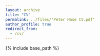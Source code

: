 ```yaml
---
layout: archive
title: "CV"
permalink: ../files/"Peter Hase CV.pdf"
author_profile: true
redirect_from:
  - /cv/
---
```


{% include base_path %}
